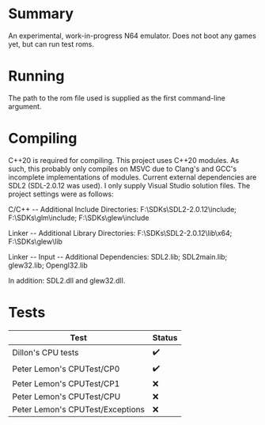 # Summary
An experimental, work-in-progress N64 emulator. Does not boot any games yet, but can run test roms.

# Running
The path to the rom file used is supplied as the first command-line argument.

# Compiling
C++20 is required for compiling. This project uses C++20 modules. As such, this probably only compiles on MSVC due to Clang's and GCC's incomplete implementations of modules. Current external dependencies are SDL2 (SDL-2.0.12 was used). I only supply Visual Studio solution files. The project settings were as follows:

C/C++ -- Additional Include Directories:
F:\SDKs\SDL2-2.0.12\include; F:\SDKs\glm\include; F:\SDKs\glew\include

Linker -- Additional Library Directories:
F:\SDKs\SDL2-2.0.12\lib\x64; F:\SDKs\glew\lib

Linker -- Input -- Additional Dependencies:
SDL2.lib; SDL2main.lib; glew32.lib; Opengl32.lib

In addition: SDL2.dll and glew32.dll.

# Tests
| Test  | Status |
| ----- | ------ |
| Dillon's CPU tests | :heavy_check_mark: |
| Peter Lemon's CPUTest/CP0 | :heavy_check_mark: |
| Peter Lemon's CPUTest/CP1 | :x: |
| Peter Lemon's CPUTest/CPU | :x: |
| Peter Lemon's CPUTest/Exceptions | :x: |